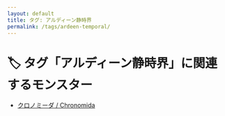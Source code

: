 ```yaml
---
layout: default
title: タグ: アルディーン静時界
permalink: /tags/ardeen-temporal/
---
```

# 🏷️ タグ「アルディーン静時界」に関連するモンスター

- [クロノミーダ / Chronomida](/monsterdex/monster/Chronomida.html)